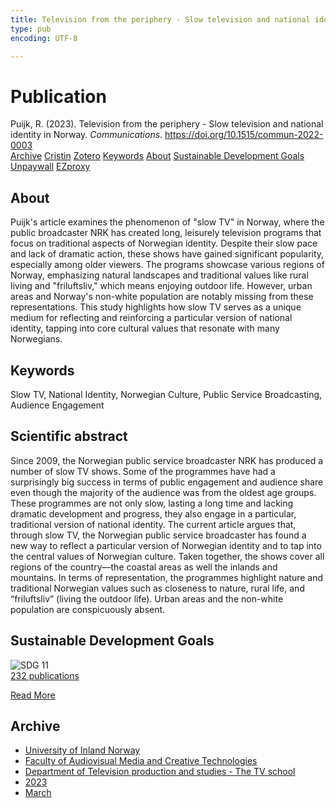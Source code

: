 ```yaml
---
title: Television from the periphery - Slow television and national identity in Norway
type: pub
encoding: UTF-8

---
```

<h1>Publication</h1>
<article id="csl-bib-container-SP6LVET9" class="csl-bib-container">
  <div class="csl-bib-body"> <div class="csl-entry">Puijk, R. (2023). Television from the periphery - Slow television and national identity in Norway. <i>Communications</i>. <a href="https://doi.org/10.1515/commun-2022-0003">https://doi.org/10.1515/commun-2022-0003</a></div> </div>
  <div class="csl-bib-buttons">
    <a href="#taxonomy-article-SP6LVET9" alt="archive" class="csl-bib-button">Archive</a>
    <a href="https://app.cristin.no/results/show.jsf?id=2132096" alt="Cristin" class="csl-bib-button">Cristin</a>
    <a href="http://zotero.org/groups/5881554/items/SP6LVET9" alt="Zotero" class="csl-bib-button">Zotero</a>
    <a href="#keywords-article-SP6LVET9" alt="keywords" class="csl-bib-button">Keywords</a>
    <a href="#about-article-SP6LVET9" alt="about_pub" class="csl-bib-button">About</a>
    <a href="#sdg-article-SP6LVET9" alt="sdg" class="csl-bib-button">Sustainable Development Goals</a>
    <a href="https://doi.org/10.1515/commun-2022-0003" alt="Unpaywall" class="csl-bib-button">Unpaywall</a>
    <a href="https://doi.org/10.1515/commun-2022-0003" alt="EZproxy" class="csl-bib-button">EZproxy</a>
  </div>
  <div id="csl-bib-meta-container-SP6LVET9"></div>
</article>
<div id="csl-bib-meta-SP6LVET9" class="csl-bib-meta">
  <article id="about-article-SP6LVET9" class="about_pub-article">
    <h1>About</h1>
    Puijk's article examines the phenomenon of "slow TV" in Norway, where the public broadcaster NRK has created long, leisurely television programs that focus on traditional aspects of Norwegian identity. Despite their slow pace and lack of dramatic action, these shows have gained significant popularity, especially among older viewers. The programs showcase various regions of Norway, emphasizing natural landscapes and traditional values like rural living and "friluftsliv," which means enjoying outdoor life. However, urban areas and Norway's non-white population are notably missing from these representations. This study highlights how slow TV serves as a unique medium for reflecting and reinforcing a particular version of national identity, tapping into core cultural values that resonate with many Norwegians.
  </article>
  <article id="keywords-article-SP6LVET9" class="keywords-article">
    <h1>Keywords</h1>
    Slow TV, National Identity, Norwegian Culture, Public Service Broadcasting, Audience Engagement
  </article>
  <article id="abstract-article-SP6LVET9" class="abstract-article">
    <h1>Scientific abstract</h1>
    Since 2009, the Norwegian public service broadcaster NRK has produced a number of slow TV shows. Some of the programmes have had a surprisingly big success in terms of public engagement and audience share even though the majority of the audience was from the oldest age groups. These programmes are not only slow, lasting a long time and lacking dramatic development and progress, they also engage in a particular, traditional version of national identity. The current article argues that, through slow TV, the Norwegian public service broadcaster has found a new way to reflect a particular version of Norwegian identity and to tap into the central values of Norwegian culture. Taken together, the shows cover all regions of the country—the coastal areas as well the inlands and mountains. In terms of representation, the programmes highlight nature and traditional Norwegian values such as closeness to nature, rural life, and “friluftsliv” (living the outdoor life). Urban areas and the non-white population are conspicuously absent.
  </article>
  <article id="sdg-article-SP6LVET9" class="sdg-article">
    <h1>Sustainable Development Goals</h1>
    <div class="sdg-container"><div id="sdg11" class="sdg">
        <img src="{{< params subfolder >}}images/sdg/sdg11_en.png" class="image" alt="SDG 11">
        <div class="sdg-overlay">
          <a href="{{< params subfolder >}}en/archive/?sdg=11#archive" class="sdg-publication-count"><span>232</span> publications</a>
          <p><a href="https://sdgs.un.org/goals/goal11" class="sdg-read-more">Read More</a></p>
        </div>
      </div></div>
  </article>
  <article id="taxonomy-article-SP6LVET9" class="taxonomy-article">
    <h1>Archive</h1>
    <ul>
      <li><a href="{{< params subfolder >}}en/archive/?key=3DCRN523">University of Inland Norway</a></li>
      <li><a href="{{< params subfolder >}}en/archive/?key=8XUDF4FD">Faculty of Audiovisual Media and Creative Technologies</a></li>
      <li><a href="{{< params subfolder >}}en/archive/?key=6SLLPJYF">Department of Television production and studies - The TV school</a></li>
      <li><a href="{{< params subfolder >}}en/archive/?key=M7QWYS8Z">2023</a></li>
      <li><a href="{{< params subfolder >}}en/archive/?key=7TXBJQ8B">March</a></li>
    </ul>
  </article>
</div>
